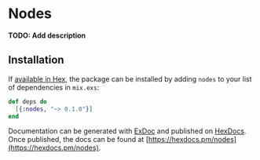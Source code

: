 # Nodes

**TODO: Add description**

## Installation

If [available in Hex](https://hex.pm/docs/publish), the package can be installed
by adding `nodes` to your list of dependencies in `mix.exs`:

```elixir
def deps do
  [{:nodes, "~> 0.1.0"}]
end
```

Documentation can be generated with [ExDoc](https://github.com/elixir-lang/ex_doc)
and published on [HexDocs](https://hexdocs.pm). Once published, the docs can
be found at [https://hexdocs.pm/nodes](https://hexdocs.pm/nodes).

